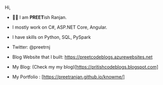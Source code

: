 Hi,
- 👋🏼 I am **PREET**ish Ranjan.
- I mostly work on C#, ASP.NET Core, Angular.
- I have skills on Python, SQL, PySpark

- Twitter: @preetrnj
- Blog Website that I built: https://preetcodeblogs.azurewebsites.net
- My Blog: (Check my my blog)[https://pritishcodeblogs.blogspot.com]
- My Portfolio : [https://preetranjan.github.io/knowme/]

<!---
PreetRanjan/PreetRanjan is a ✨ special ✨ repository because its `README.md` (this file) appears on your GitHub profile.
You can click the Preview link to take a look at your changes.
--->
